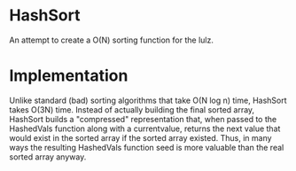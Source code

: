 # HashSort

An attempt to create a O(N) sorting function for the lulz.

# Implementation

Unlike standard (bad) sorting algorithms that take O(N log n) time, HashSort takes O(3N) time. Instead of actually building the final sorted array, HashSort builds a "compressed" representation that, when passed to the HashedVals function along with a currentvalue, returns the next value that would exist in the sorted array if the sorted array existed. Thus, in many ways the resulting HashedVals function seed is more valuable than the real sorted array anyway.
